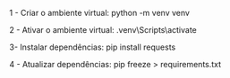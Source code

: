 1 - Criar o ambiente virtual: 
    python -m venv venv

2 - Ativar o ambiente virtual:
    .venv\Scripts\activate

3- Instalar dependências: 
    pip install requests

4 - Atualizar dependências: 
    pip freeze > requirements.txt
